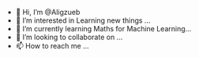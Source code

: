 - 👋 Hi, I’m @Aligzueb
- 👀 I’m interested in Learning new things ...
- 🌱 I’m currently learning Maths for Machine Learning...
- 💞️ I’m looking to collaborate on ...
- 📫 How to reach me ...

<!---
Aligzueb/Aligzueb is a ✨ special ✨ repository because its `README.md` (this file) appears on your GitHub profile.
You can click the Preview link to take a look at your changes.
--->
